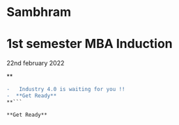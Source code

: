 # Sambhram

# 1st semester MBA Induction 

22nd february 2022 

**
```diff
-   Industry 4.0 is waiting for you !!
-  **Get Ready**
**```

**Get Ready**
